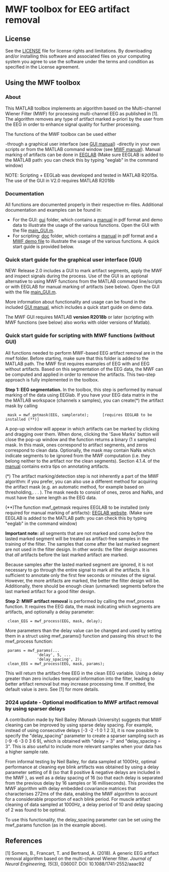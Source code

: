 # MWF toolbox for EEG artifact removal

## License

See the [LICENSE](LICENSE.md) file for license rights and limitations. 
By downloading and/or installing this software and associated files on your computing system you agree to use the software under the terms and condition as specified in the License agreement.

## Using the MWF toolbox

### About

This MATLAB toolbox implements an algorithm based on the Multi-channel Wiener Filter (MWF) 
for processing multi-channel EEG as published in [1]. The algorithm removes any type of 
artifact marked a-priori by the user from the EEG in order to enhance signal quality for 
further processing.

The functions of the MWF toolbox can be used either 

-through a graphical user interface (see [GUI manual](gui/GUI_manual.pdf))
-directly in your own scripts or from the MATLAB command window (see [MWF manual](doc/mwf_manual.pdf)). Manual marking of artifacts can be done in [EEGLAB](https://sccn.ucsd.edu/eeglab/index.php) (Make sure EEGLAB is added to the MATLAB path: you can check this by typing "eeglab" in the command window)

NOTE: Scripting + EEGLab was developed and tested in MATLAB R2015a. The use of the GUI in V2.0 requires MATLAB R2018b

### Documentation

All functions are documented properly in their respective m-files. Additional documentation and examples can be found in:
- For the GUI: [gui](gui/) folder, which contains a [manual](gui/GUI_manual.pdf) in pdf format and demo data to illustrate the usage of the various functions. Open the GUI with the file [main_GUI.m](gui/main_GUI.m).
- For scripting: [doc](doc/) folder, which contains a [manual](doc/mwf_manual.pdf) in pdf format and a [MWF demo file](doc/mwf_demo.m) to illustrate 
the usage of the various functions. A quick start guide is provided below.

### Quick start guide for the graphical user interface (GUI)

NEW: Release 2.0 includes a GUI to mark artifact segments, apply the MWF and inspect signals during the process. Use of the GUI is an optional alternative to using MWF functions from the MATLAB command line/scripts or with EEGLAB for manual marking of artifacts (see below). Open the GUI with the file [main_GUI.m](gui/main_GUI.m).

More information about functionality and usage can be found in the included [GUI manual](gui/GUI_manual.pdf), which includes a quick start guide on demo data.

The MWF GUI requires MATLAB **version R2018b** or later (scripting with MWF functions (see below) also works with older versions of Matlab).
 
### Quick start guide for scripting with MWF functions (without GUI)
 
All functions needed to perform MWF-based EEG artifact removal are in the mwf folder.
Before starting, make sure that this folder is added to the MATLAB path.
The MWF first requires examples of EEG with and EEG without artifacts. Based on this
segmentation of the EEG data, the MWF can be computed and applied in order to remove
the artifacts. This two-step approach is fully implemented in the toolbox.

**Step 1: EEG segmentation.** In the toolbox, this step is performed by manual marking
of the data using EEGlab. If you have your EEG data matrix in the the MATLAB workspace
(channels x samples), you can create(*) the artifact mask by calling

     mask = mwf_getmask(EEG, samplerate);      [requires EEGLAB to be installed (**)]
 
A pop-up window will appear in which artifacts can be marked by clicking and dragging over
them. When done, clicking the 'Save Marks' button will close the pop-up window and the function
returns a binary (1 x samples) mask. In this mask, ones correspond to artifact segments, and
zeros correspond to clean data. Optionally, the mask may contain NaNs which indicate segments 
to be ignored from the MWF computation (i.e. they belong neither to the artifact nor the clean 
segments). Section 4.1.4. of the [manual](doc/mwf_manual.pdf) contains extra 
tips on annotating artifacts.

(*) The artifact marking/detection step is not inherently a part of the MWF algorithm: if you prefer,
you can also use a different method for acquiring the artifact mask (e.g. an automatic method,
for example based on thresholding,. . . ). The mask needs to consist of ones, zeros and NaNs, 
and must have the same length as the EEG data.

(**)The function mwf_getmask requires EEGLAB to be installed (only required for manual marking of artifacts):
[EEGLAB website](https://sccn.ucsd.edu/eeglab/index.php). (Make sure EEGLAB is added to the MATLAB path: you can check this by typing "eeglab" in the command window)
 
**Important note:** all segments that are not marked and come *before* the lasted marked 
segment will be treated as artifact-free samples in the training of the filter. The samples 
that come after the last marked segment are not used in the filter design. In other words: 
the filter design assumes that *all* artifacts before the last marked artifact are marked. 

Because samples after the lasted marked segment are ignored, it is not necessary to go through 
the entire signal to mark all the artifacts. It is sufficient to annotate only the first few 
seconds or minutes of the signal. However, the more artifacts are marked, the better the filter 
design will be. Additionally, there should be enough clean (unmarked) segments before the last 
marked artifact for a good filter design.
 
**Step 2: MWF artifact removal** is performed by calling the mwf_process function. It
requires the EEG data, the mask indicating which segments are artifacts, and optionally a
delay parameter:
 
     clean_EEG = mwf_process(EEG, mask, delay);

More parameters than  the delay value can be changed and used by setting them in a struct using mwf_params() 
function and passing this struct to the mwf_process function:

     params = mwf_params(...
                  'delay', 5, ...             
                  'delay_spacing', 2);
     clean_EEG = mwf_process(EEG, mask, params);

This will return the artifact-free EEG in the clean EEG variable. Using a delay greater than zero 
includes temporal information into the filter, leading to better artifact removal but
may increase processing time. If omitted, the default value is zero. See [1] for more details.

### 2024 update - Optional modification to MWF artifact removal by using sparser delays

A contribution made by Neil Bailey (Monash University) suggests that MWF cleaning can be improved 
by using sparse delay spacing. For example, instead of using consecutive delays [-3 -2 -1 0 1 2 3], 
it is now possible to specify the "delay_spacing" parameter to create a sparser sampling such as [-9 -6 -3 0 3 6 9],
which is obtained with "delay = 3" and "delay_spacing = 3". This is also useful to include more relevant samples when your data has a higher sample rate.

From informal testing by Neil Bailey, for data sampled at 1000Hz, optimal performance at cleaning 
eye blink artifacts was obtained by using a delay parameter setting of 8 (so that 8 positive & negative delays are included in the MWF ), 
as well as a delay spacing of 16 (so that each delay is separated from the previous delay by 16 samples or 16 milliseconds). 
This provides the MWF algorithm with delay embedded covariance matrices that characterises 272ms of the data, enabling the MWF algorithm
to account for a considerable proportion of each blink period. For muscle artifact cleaning
of data sampled at 1000Hz, a delay period of 10 and delay spacing of 2 was found to be optimal.

To use this functionality, the delay_spacing parameter can be set using the mwf_params function (as in the example above). 

## References
 
[1] Somers, B., Francart, T. and Bertrand, A. (2018). A generic EEG artifact removal algorithm based on the multi-channel Wiener filter. 
_Journal of Neural Engineering, 15_(3), 036007. DOI: 10.1088/1741-2552/aaac92



